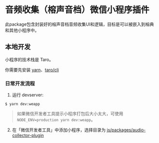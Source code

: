 # 音频收集（榕声音档）微信小程序插件

此package包含封装好的榕声音档音频收集UI和逻辑，目标是可以被嵌入到榕典和其他小程序中。

## 本地开发

小程序的技术栈是 Taro。

你需要先安装 [yarn](https://yarnpkg.com/getting-started/install/)、[taro/cli](https://taro-docs.jd.com/taro/docs/GETTING-STARTED)

### 日常开发流程 

1. 运行 devserver:

  ```
  $ yarn dev:weapp
  ```

  > 如果微信开发者工具提示小程序打包后大小太大，可使用 `NODE_ENV=production yarn dev:weapp`。

2. 在「微信开发者工具」中添加小程序，选择目录为 [js/packages/audio-collector-plugin](.)
